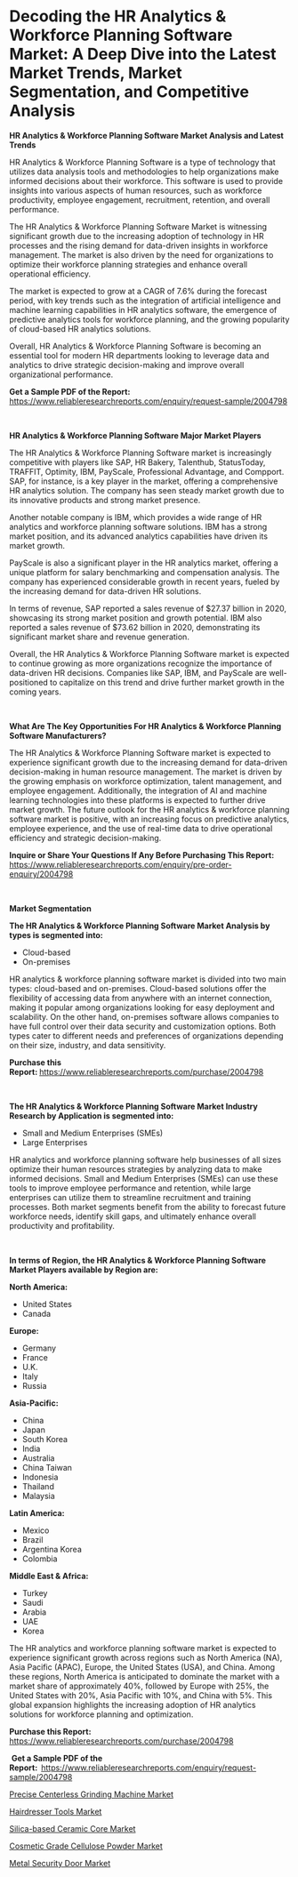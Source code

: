 <p><h1>Decoding the HR Analytics & Workforce Planning Software Market: A Deep Dive into the Latest Market Trends, Market Segmentation, and Competitive Analysis</h1></p><p><strong>HR Analytics & Workforce Planning Software Market Analysis and Latest Trends</strong></p>
<p><p>HR Analytics & Workforce Planning Software is a type of technology that utilizes data analysis tools and methodologies to help organizations make informed decisions about their workforce. This software is used to provide insights into various aspects of human resources, such as workforce productivity, employee engagement, recruitment, retention, and overall performance.</p><p>The HR Analytics & Workforce Planning Software Market is witnessing significant growth due to the increasing adoption of technology in HR processes and the rising demand for data-driven insights in workforce management. The market is also driven by the need for organizations to optimize their workforce planning strategies and enhance overall operational efficiency.</p><p>The market is expected to grow at a CAGR of 7.6% during the forecast period, with key trends such as the integration of artificial intelligence and machine learning capabilities in HR analytics software, the emergence of predictive analytics tools for workforce planning, and the growing popularity of cloud-based HR analytics solutions.</p><p>Overall, HR Analytics & Workforce Planning Software is becoming an essential tool for modern HR departments looking to leverage data and analytics to drive strategic decision-making and improve overall organizational performance.</p></p>
<p><strong>Get a Sample PDF of the Report:&nbsp;</strong> <a href="https://www.reliableresearchreports.com/enquiry/request-sample/2004798">https://www.reliableresearchreports.com/enquiry/request-sample/2004798</a></p>
<p>&nbsp;</p>
<p><strong>HR Analytics & Workforce Planning Software Major Market Players</strong></p>
<p><p>The HR Analytics & Workforce Planning Software market is increasingly competitive with players like SAP, HR Bakery, Talenthub, StatusToday, TRAFFIT, Optimity, IBM, PayScale, Professional Advantage, and Compport. SAP, for instance, is a key player in the market, offering a comprehensive HR analytics solution. The company has seen steady market growth due to its innovative products and strong market presence.</p><p>Another notable company is IBM, which provides a wide range of HR analytics and workforce planning software solutions. IBM has a strong market position, and its advanced analytics capabilities have driven its market growth.</p><p>PayScale is also a significant player in the HR analytics market, offering a unique platform for salary benchmarking and compensation analysis. The company has experienced considerable growth in recent years, fueled by the increasing demand for data-driven HR solutions.</p><p>In terms of revenue, SAP reported a sales revenue of $27.37 billion in 2020, showcasing its strong market position and growth potential. IBM also reported a sales revenue of $73.62 billion in 2020, demonstrating its significant market share and revenue generation.</p><p>Overall, the HR Analytics & Workforce Planning Software market is expected to continue growing as more organizations recognize the importance of data-driven HR decisions. Companies like SAP, IBM, and PayScale are well-positioned to capitalize on this trend and drive further market growth in the coming years.</p></p>
<p>&nbsp;</p>
<p><strong>What Are The Key Opportunities For HR Analytics & Workforce Planning Software Manufacturers?</strong></p>
<p><p>The HR Analytics & Workforce Planning Software market is expected to experience significant growth due to the increasing demand for data-driven decision-making in human resource management. The market is driven by the growing emphasis on workforce optimization, talent management, and employee engagement. Additionally, the integration of AI and machine learning technologies into these platforms is expected to further drive market growth. The future outlook for the HR analytics & workforce planning software market is positive, with an increasing focus on predictive analytics, employee experience, and the use of real-time data to drive operational efficiency and strategic decision-making.</p></p>
<p><strong>Inquire or Share Your Questions If Any Before Purchasing This Report:</strong> <a href="https://www.reliableresearchreports.com/enquiry/pre-order-enquiry/2004798">https://www.reliableresearchreports.com/enquiry/pre-order-enquiry/2004798</a></p>
<p>&nbsp;</p>
<p><strong>Market Segmentation</strong></p>
<p><strong>The HR Analytics & Workforce Planning Software Market Analysis by types is segmented into:</strong></p>
<p><ul><li>Cloud-based</li><li>On-premises</li></ul></p>
<p><p>HR analytics & workforce planning software market is divided into two main types: cloud-based and on-premises. Cloud-based solutions offer the flexibility of accessing data from anywhere with an internet connection, making it popular among organizations looking for easy deployment and scalability. On the other hand, on-premises software allows companies to have full control over their data security and customization options. Both types cater to different needs and preferences of organizations depending on their size, industry, and data sensitivity.</p></p>
<p><strong>Purchase this Report:&nbsp;</strong><a href="https://www.reliableresearchreports.com/purchase/2004798">https://www.reliableresearchreports.com/purchase/2004798</a></p>
<p>&nbsp;</p>
<p><strong>The HR Analytics & Workforce Planning Software Market Industry Research by Application is segmented into:</strong></p>
<p><ul><li>Small and Medium Enterprises (SMEs)</li><li>Large Enterprises</li></ul></p>
<p><p>HR analytics and workforce planning software help businesses of all sizes optimize their human resources strategies by analyzing data to make informed decisions. Small and Medium Enterprises (SMEs) can use these tools to improve employee performance and retention, while large enterprises can utilize them to streamline recruitment and training processes. Both market segments benefit from the ability to forecast future workforce needs, identify skill gaps, and ultimately enhance overall productivity and profitability.</p></p>
<p>&nbsp;</p>
<p><strong>In terms of Region, the HR Analytics & Workforce Planning Software Market Players available by Region are:</strong></p>
<p>
    <p> <strong> North America: </strong>
        <ul>
            <li>United States</li>
            <li>Canada</li>
        </ul>
        </p> 
    <p> <strong> Europe: </strong>
        <ul>
            <li>Germany</li>
            <li>France</li>
            <li>U.K.</li>
            <li>Italy</li>
            <li>Russia</li>
        </ul>
        </p> 
    <p> <strong> Asia-Pacific: </strong>
        <ul>
            <li>China</li>
            <li>Japan</li>
            <li>South Korea</li>
            <li>India</li>
            <li>Australia</li>
            <li>China Taiwan</li>
            <li>Indonesia</li>
            <li>Thailand</li>
            <li>Malaysia</li>
        </ul>
        </p> 
    <p> <strong> Latin America: </strong>
        <ul>
            <li>Mexico</li>
            <li>Brazil</li>
            <li>Argentina Korea</li>
            <li>Colombia</li>
        </ul>
        </p> 
    <p> <strong> Middle East & Africa: </strong>
        <ul>
            <li>Turkey</li>
            <li>Saudi</li>
            <li>Arabia</li>
            <li>UAE</li>
            <li>Korea</li>
        </ul>
    </p>
    </p>
<p><p>The HR analytics and workforce planning software market is expected to experience significant growth across regions such as North America (NA), Asia Pacific (APAC), Europe, the United States (USA), and China. Among these regions, North America is anticipated to dominate the market with a market share of approximately 40%, followed by Europe with 25%, the United States with 20%, Asia Pacific with 10%, and China with 5%. This global expansion highlights the increasing adoption of HR analytics solutions for workforce planning and optimization.</p></p>
<p><strong>Purchase this Report: </strong><a href="https://www.reliableresearchreports.com/purchase/2004798">https://www.reliableresearchreports.com/purchase/2004798</a></p>
<p>&nbsp;<strong>Get a Sample PDF of the Report:&nbsp;&nbsp;</strong><a href="https://www.reliableresearchreports.com/enquiry/request-sample/2004798">https://www.reliableresearchreports.com/enquiry/request-sample/2004798</a></p>
<p><strong></strong></p>
<p><p><a href="https://meowing-lemming-dd3.notion.site/Precise-Centerless-Grinding-Machine-Market-Research-Report-Provides-Critical-Insights-that-can-help--60dcca572154471292c5cc886e925df4">Precise Centerless Grinding Machine Market</a></p><p><a href="https://view.publitas.com/reportprime-1/hairdresser-tools-market-dynamics-2024-2031-also-about-its-market-trends-projections-and-opportunities/">Hairdresser Tools Market</a></p><p><a href="https://shimmer-gardenia-37a.notion.site/Silica-based-Ceramic-Core-Market-Share-Market-New-Trends-Analysis-Report-By-Type-By-Application--dec0e85462bc401ca78a28c04b1b1fa6">Silica-based Ceramic Core Market</a></p><p><a href="https://cute-banjo-8ca.notion.site/Cosmetic-Grade-Cellulose-Powder-Market-A-Comprehensive-Report-of-its-Market-Share-Growth-Trends-2-ea5213ae13f64b98b340d0dac7d72ca7">Cosmetic Grade Cellulose Powder Market</a></p><p><a href="https://view.publitas.com/reportprime-1/metal-security-door-market-analysis-and-market-size-global-industry-overview-market-segmentation-and-forecast-2024-to-2031/">Metal Security Door Market</a></p></p>